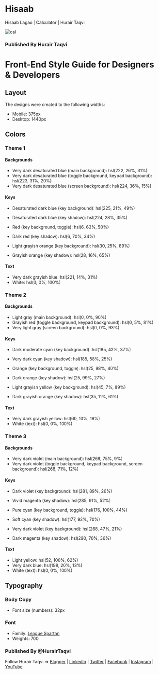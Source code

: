 # Hisaab
Hisaab Lagao | Calculator | Hurair Taqvi

![cal](https://github.com/HurairTaqvi/Hisaab/assets/94100531/f5d86e7d-40c0-4272-835c-e0e6fc5d5385)

### Published By Hurair Taqvi
# Front-End Style Guide for Designers & Developers

## Layout
The designs were created to the following widths:
- Mobile: 375px
- Desktop: 1440px

## Colors
### Theme 1
#### Backgrounds
- Very dark desaturated blue (main background): hsl(222, 26%, 31%)
- Very dark desaturated blue (toggle background, keypad background): hsl(223, 31%, 20%)
- Very dark desaturated blue (screen background): hsl(224, 36%, 15%)

#### Keys
- Desaturated dark blue (key background): hsl(225, 21%, 49%)
- Desaturated dark blue (key shadow): hsl(224, 28%, 35%)

- Red (key background, toggle): hsl(6, 63%, 50%)
- Dark red (key shadow): hsl(6, 70%, 34%)

- Light grayish orange (key background): hsl(30, 25%, 89%)
- Grayish orange (key shadow): hsl(28, 16%, 65%)

#### Text
- Very dark grayish blue: hsl(221, 14%, 31%)
- White: hsl(0, 0%, 100%)

### Theme 2
#### Backgrounds
- Light gray (main background): hsl(0, 0%, 90%)
- Grayish red (toggle background, keypad background): hsl(0, 5%, 81%)
- Very light gray (screen background): hsl(0, 0%, 93%)

#### Keys
- Dark moderate cyan (key background): hsl(185, 42%, 37%)
- Very dark cyan (key shadow): hsl(185, 58%, 25%)

- Orange (key background, toggle): hsl(25, 98%, 40%)
- Dark orange (key shadow): hsl(25, 99%, 27%)

- Light grayish yellow (key background): hsl(45, 7%, 89%)
- Dark grayish orange (key shadow): hsl(35, 11%, 61%)

#### Text
- Very dark grayish yellow: hsl(60, 10%, 19%)
- White (text): hsl(0, 0%, 100%)

### Theme 3

#### Backgrounds
- Very dark violet (main background): hsl(268, 75%, 9%)
- Very dark violet (toggle background, keypad background, screen background): hsl(268, 71%, 12%)

#### Keys
- Dark violet (key background): hsl(281, 89%, 26%)
- Vivid magenta (key shadow): hsl(285, 91%, 52%)

- Pure cyan (key background, toggle): hsl(176, 100%, 44%)
- Soft cyan (key shadow): hsl(177, 92%, 70%)

- Very dark violet (key background): hsl(268, 47%, 21%)
- Dark magenta (key shadow): hsl(290, 70%, 36%)

#### Text
- Light yellow: hsl(52, 100%, 62%)
- Very dark blue: hsl(198, 20%, 13%)
- White (text): hsl(0, 0%, 100%)

## Typography

### Body Copy
- Font size (numbers): 32px

### Font
- Family: [League Spartan](https://fonts.google.com/specimen/League+Spartan)
- Weights: 700

### Published By @HurairTaqvi
Follow Hurair Taqvi => [Blogger](https://hurairtaqvi.blogspot.com/) | [LinkedIn](https://www.linkedin.com/in/hurairtaqvi/) | [Twitter](https://twitter.com/HurairTaqvi) | [Facebook](https://www.facebook.com/hurairtaqvi) | [Instagram](https://www.instagram.com/hurairtaqvi/) | [YouTube](https://www.youtube.com/@hurairtaqvi)
